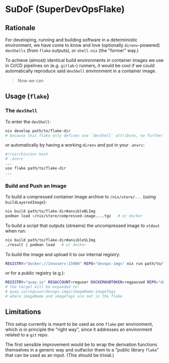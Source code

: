 # SuDoF (SuperDevOpsFlake)

## Rationale

For developing, running and building software in a deterministic environment, we have come to know
and love (optionally `direnv`-powered) `devShells` (from `flake` outputs), or `shell.nix` (the "former" way.)

To achieve (almost) identical build environments in container images we use in CI/CD pipelines on (e.g. `gitlab`-) runners,
it would be cool if we could automatically reproduce said `devShell` environment in a container image.

> Now we can

## Usage (`flake`)

### The `devShell`

To enter the `devShell`:

```sh
nix develop path/to/flake-dir
# because this flake only defines one `devShell` attribute, no further specifier is necessary
```

or automatically by having a working `direnv` and put in your `.envrc`:

```sh
#!/usr/bin/env bash
# .envrc
...
use flake path/to/flake-dir
...
```

### Build and Push an Image

To build a compressed container image archive to `/nix/store/...` (using `buildLayeredImage`):

```sh
nix build path/to/flake-dir#ansibleBLImg
podman load </nix/store/compressed-image....tgz   # or docker
```

To build a script that outputs (streams) the uncompressed image to `stdout` when run:

```sh
nix build path/to/flake-dir#ansibleSLImg
./result | podman load   # or docker
```

To build the image and upload it to our internal registry:

```sh
REGISTRY="docker://1nnoserv:15000" REPO="devops-imgs" nix run path/to/flake-dir#push2reg
```

or for a public registry (e.g.):

```sh
REGISTRY="quay.io" REGACCOUNT=reguser DOCKERHUBTOKEN=regpasswd REPO="devops-imgs" nix run path/to/flake-dir#push2reg
# the target will be expanded to:
# quay.io/reguser/devops-imgs/imageName:imageTags
# where imageName and imageTags are set in the flake
```

## Limitations

This setup currently is meant to be used as one `flake` per environment, which is in principle the "right way", since it
addresses an environment related to a `git` repo.

The first sensible improvement would be to wrap the derivation functions themselves in a generic way and outfactor them to a
"public library `flake`" that can be used as an input. (This should be trivial.)